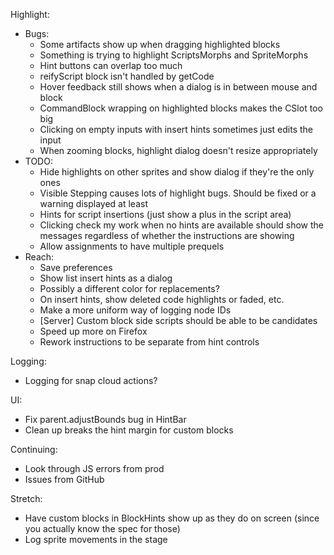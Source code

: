 Highlight:
* Bugs:
  * Some artifacts show up when dragging highlighted blocks
  * Something is trying to highlight ScriptsMorphs and SpriteMorphs
  * Hint buttons can overlap too much
  * reifyScript block isn't handled by getCode
  * Hover feedback still shows when a dialog is in between mouse and block
  * CommandBlock wrapping on highlighted blocks makes the CSlot too big
  * Clicking on empty inputs with insert hints sometimes just edits the input
  * When zooming blocks, highlight dialog doesn't resize appropriately
* TODO:
  * Hide highlights on other sprites and show dialog if they're the only ones
  * Visible Stepping causes lots of highlight bugs. Should be fixed or a warning
    displayed at least
  * Hints for script insertions (just show a plus in the script area)
  * Clicking check my work when no hints are available should show the messages
    regardless of whether the instructions are showing
  * Allow assignments to have multiple prequels
* Reach:
  * Save preferences
  * Show list insert hints as a dialog
  * Possibly a different color for replacements?
  * On insert hints, show deleted code highlights or faded, etc.
  * Make a more uniform way of logging node IDs
  * [Server] Custom block side scripts should be able to be candidates
  * Speed up more on Firefox
  * Rework instructions to be separate from hint controls

Logging:
* Logging for snap cloud actions?

UI:
* Fix parent.adjustBounds bug in HintBar
* Clean up breaks the hint margin for custom blocks

Continuing:
* Look through JS errors from prod
* Issues from GitHub

Stretch:
* Have custom blocks in BlockHints show up as they do on screen (since you
actually know the spec for those)
* Log sprite movements in the stage
